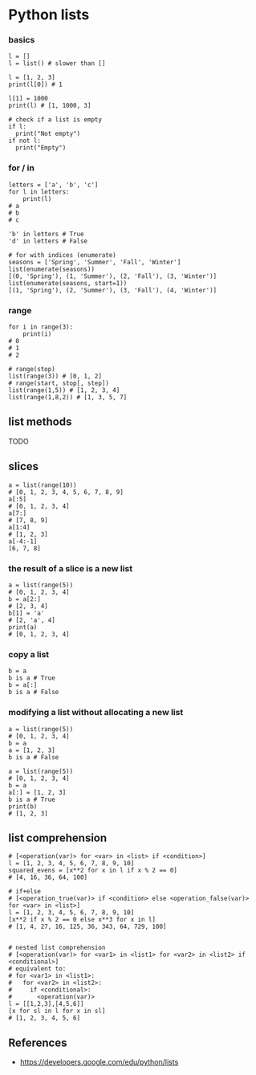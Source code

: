 # Python lists

### basics
```
l = []
l = list() # slower than []

l = [1, 2, 3]
print(l[0]) # 1

l[1] = 1000
print(l) # [1, 1000, 3]

# check if a list is empty
if l:
  print("Not empty")
if not l:
  print("Empty")
```

### for / in

```
letters = ['a', 'b', 'c']
for l in letters:
    print(l)
# a
# b
# c

'b' in letters # True
'd' in letters # False

# for with indices (enumerate)
seasons = ['Spring', 'Summer', 'Fall', 'Winter']
list(enumerate(seasons))
[(0, 'Spring'), (1, 'Summer'), (2, 'Fall'), (3, 'Winter')]
list(enumerate(seasons, start=1))
[(1, 'Spring'), (2, 'Summer'), (3, 'Fall'), (4, 'Winter')]
```

### range

```
for i in range(3):
    print(i)  
# 0
# 1
# 2

# range(stop)
list(range(3)) # [0, 1, 2]
# range(start, stop[, step])
list(range(1,5)) # [1, 2, 3, 4]
list(range(1,8,2)) # [1, 3, 5, 7]
```

## list methods

TODO

## slices

```
a = list(range(10))
# [0, 1, 2, 3, 4, 5, 6, 7, 8, 9]
a[:5]
# [0, 1, 2, 3, 4]
a[7:]
# [7, 8, 9]
a[1:4]
# [1, 2, 3]
a[-4:-1]
[6, 7, 8]
```

### the result of a slice is a new list

```
a = list(range(5))
# [0, 1, 2, 3, 4]
b = a[2:]
# [2, 3, 4]
b[1] = 'a'
# [2, 'a', 4]
print(a)
# [0, 1, 2, 3, 4]
```

### copy a list

```
b = a
b is a # True
b = a[:]
b is a # False
```

### modifying a list without allocating a new list

```
a = list(range(5))
# [0, 1, 2, 3, 4]
b = a
a = [1, 2, 3]
b is a # False

a = list(range(5))
# [0, 1, 2, 3, 4]
b = a
a[:] = [1, 2, 3]
b is a # True
print(b)
# [1, 2, 3]
```

## list comprehension

```
# [<operation(var)> for <var> in <list> if <condition>]
l = [1, 2, 3, 4, 5, 6, 7, 8, 9, 10]
squared_evens = [x**2 for x in l if x % 2 == 0]
# [4, 16, 36, 64, 100]

# if+else
# [<operation_true(var)> if <condition> else <operation_false(var)> for <var> in <list>]
l = [1, 2, 3, 4, 5, 6, 7, 8, 9, 10]
[x**2 if x % 2 == 0 else x**3 for x in l]
# [1, 4, 27, 16, 125, 36, 343, 64, 729, 100]   
 

# nested list comprehension
# [<operation(var)> for <var1> in <list1> for <var2> in <list2> if <conditional>]
# equivalent to:
# for <var1> in <list1>:
#   for <var2> in <list2>:
#     if <conditional>:
#       <operation(var)>
l = [[1,2,3],[4,5,6]]
[x for sl in l for x in sl]
# [1, 2, 3, 4, 5, 6]
```

## References

* https://developers.google.com/edu/python/lists
